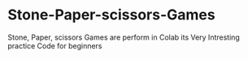 # Stone-Paper-scissors-Games
Stone, Paper, scissors Games  are perform in Colab its Very Intresting practice Code for beginners 
